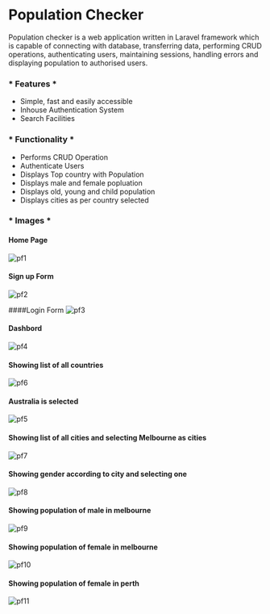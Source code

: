 
# Population Checker

Population checker is a web application written in Laravel framework which is capable of connecting with database, transferring data, performing CRUD operations, authenticating users, maintaining sessions, handling errors and displaying population to authorised users.

### * Features *
- Simple, fast and easily accessible
- Inhouse Authentication System
- Search Facilities

### * Functionality *
- Performs CRUD Operation
- Authenticate Users
- Displays Top country with Population
- Displays male and female popluation 
- Displays old, young and child population
- Displays cities as per country selected

###  * Images *
#### Home Page
 ![pf1](https://github.com/Saurav-Dahal/population-checker/assets/59647255/a2a540fa-db8c-4061-b882-af7cad35d6c7)
 
#### Sign up Form
![pf2](https://github.com/Saurav-Dahal/population-checker/assets/59647255/ca6bf8b9-6efd-451a-a6d0-b347dcf46274)

####Login Form
![pf3](https://github.com/Saurav-Dahal/population-checker/assets/59647255/ad7319ba-439d-4dff-a9a0-485ed7fff4cc)

#### Dashbord
![pf4](https://github.com/Saurav-Dahal/population-checker/assets/59647255/15508bc4-914b-451d-a4cf-e6bc723f0288)

#### Showing list of all countries
![pf6](https://github.com/Saurav-Dahal/population-checker/assets/59647255/8a28171d-b5e4-44fb-bf55-8bcfd2fb79fd)

#### Australia is selected
![pf5](https://github.com/Saurav-Dahal/population-checker/assets/59647255/9680651d-0934-4499-9dcd-11aa5e6564e5)

#### Showing list of all cities and selecting Melbourne as cities
![pf7](https://github.com/Saurav-Dahal/population-checker/assets/59647255/c84ce640-b538-4748-9364-1d07ce2b490e)

#### Showing gender according to city and selecting one
![pf8](https://github.com/Saurav-Dahal/population-checker/assets/59647255/3cba6d1f-db47-4930-97c4-485b5b07feac)

#### Showing population of male in melbourne
![pf9](https://github.com/Saurav-Dahal/population-checker/assets/59647255/fef18df2-85f0-4264-873f-689fa067540e)

#### Showing population of female in melbourne
![pf10](https://github.com/Saurav-Dahal/population-checker/assets/59647255/74bada6e-10e1-4f3d-87a5-e7d222b65b19)

#### Showing population of female in perth
![pf11](https://github.com/Saurav-Dahal/population-checker/assets/59647255/1d6bd1cc-b9e5-4e9e-a222-ddee6007e9cf)
